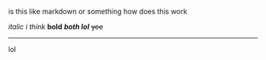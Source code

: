 is this like markdown or something
how does this work

*italic i think*
**bold**
___both lol___
~~yee~~

--- 
lol
